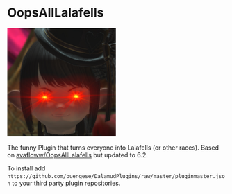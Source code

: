 OopsAllLalafells
=====

<img src="https://raw.githubusercontent.com/goatcorp/DalamudPlugins/api5/plugins/OopsAllLalafells/images/icon.png" width="250px" height="250px">

The funny Plugin that turns everyone into Lalafells (or other races). Based on [avafloww/OopsAllLalafells](https://github.com/avafloww/OopsAllLalafells)
but updated to 6.2.

To install add ``https://github.com/buengese/DalamudPlugins/raw/master/pluginmaster.json`` to your third party plugin repositories. 
